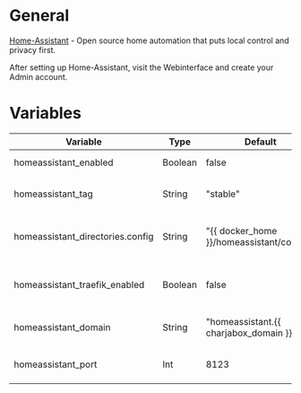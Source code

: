 # General
[Home-Assistant](https://www.home-assistant.io/hassio/) - Open source home automation that puts local control and privacy first. 

After setting up Home-Assistant, visit the Webinterface and create your Admin account.

# Variables

| Variable                         | Type    | Default                                   | Comment                                          |
|----------------------------------|---------|-------------------------------------------|--------------------------------------------------|
| homeassistant_enabled            | Boolean | false                                     | Enable/Disable the application                   |
| homeassistant_tag                | String  | "stable"                                  | Tag to use for the docker image                  |
| homeassistant_directories.config | String  | "{{ docker_home }}/homeassistant/config/" | Path were application config should be stored    |
| homeassistant_traefik_enabled    | Boolean | false                                     | Enable/Disable access to application via Traefik |
| homeassistant_domain             | String  | "homeassistant.{{ charjabox_domain }}"    | Domain used to access the application            |
| homeassistant_port               | Int     | 8123                                      | Port used to access the webinterface             |
